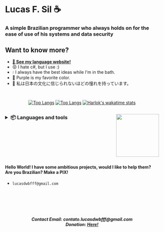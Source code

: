 <!-- markdownlint-disable MD033 MD051 MD053 -->

# Lucas F. Sil ☕
### A simple Brazilian programmer who always holds on for the ease of use of his systems and data security
## Want to know more?
- **[🤗 See my language website!](https://bflex.tech)**
- 😡 I hate c#, but I use :)
- 💧 I always have the best ideas while I'm in the bath.
- 💜 Purple is my favorite color.
- 🍙 私は日本の文化に信じられないほどの憧れを持っています。

<br>
<div align="center">

[![Top Langs](https://github-readme-stats.vercel.app/api?username=lucasFelixSilveira&show_icons=true&theme=transparent&border_color=00000000&icon_color=6F34ad&text_color=cccccc)](#)
[![Top Langs](https://github-readme-stats.vercel.app/api/top-langs/?username=lucasFelixSilveira&layout=compact&theme=transparent&border_color=00000000&text_color=ffffff)](#)
[![Harlok's wakatime stats](https://github-readme-stats.vercel.app/api/wakatime?username=lucasFelixSilveira&layout=compact&theme=transparent&border_color=00000000&text_color=ffffff)](#)

</div>
  
## <img align="right" width="140" src="https://media.discordapp.net/attachments/948340542939492432/1091576594918805514/image-removebg-preview_2.png?ex=6610cc6c&is=65fe576c&hm=870b24c3949982219f15d031316d5d394597b361dd21233dd35033ca2ad2ed6d&=&format=webp&quality=lossless&width=332&height=341">

<h3><details>
<summary align="left">📦 Languages and tools</summary>
<br>

  ## Languages
  ![My tools](https://skillicons.dev/icons?i=html,css,markdown)
  ##
  <div>
    <img src="https://imgur.com/CZ3pw4E.png" width="50" height="50" >
  <img src="https://imgur.com/7ND91eF.png" width="50" height="50" >
    <img src="https://skillicons.dev/icons?i=perl,c,cpp,rust,zig,go,swift,kotlin,ts,js,py,arduino" height="50" >
  </div>

  ##
  
  ### JavaScript runtimes

  ![My tools](https://skillicons.dev/icons?i=nodejs,deno)

  <br>

  ## Tools
  ![My tools](https://skillicons.dev/icons?i=emacs,vscode,replit,androidstudio,git,github,mongodb,firebase,vercel,figma,linux)
  ## Frameworks
  ![My tools](https://skillicons.dev/icons?i=nextjs,react,electron,express,svelte) 


</details></h3>

<br>
<br>
<br>

<!--[![Readme Card](https://github-readme-stats.vercel.app/api/pin/?username=LGrow&repo=LGrow&show_icons=true&theme=transparent&border_color=ccc50&show_owner=true&icon_color=6F34ad&text_color=cccccc)](https://github.com/LGrow/LGrow)-->

<br>
<br>
<br>


#### Hello World! I have some ambitious projects, would I like to help them? Are you Brazilian? Make a **PIX**!
- `lucasdwbfff@gmail.com`

<br>
<br>
<br>
<br>
<h5 align="center">
  Contact Email: contato.lucasdwbfff@gmail.com <br> Donation: <a href="https://www.buymeacoffee.com/lucasdwbffM">Here!</a>
</h5>
